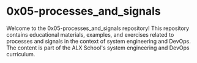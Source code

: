 # 0x05-processes_and_signals

Welcome to the 0x05-processes_and_signals repository! This repository contains educational materials, examples, and exercises related to processes and signals in the context of system engineering and DevOps. The content is part of the ALX School's system engineering and DevOps curriculum.
